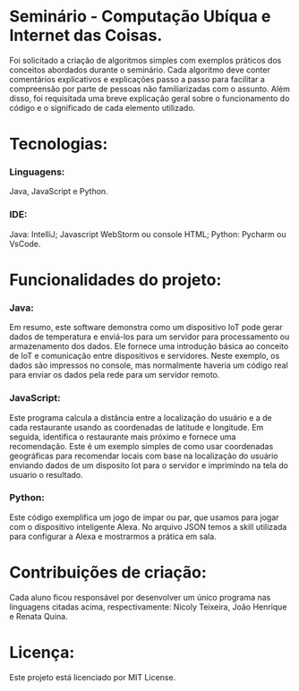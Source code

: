# Seminário - Computação Ubíqua e Internet das Coisas.

Foi solicitado a criação de algoritmos simples com exemplos práticos dos conceitos abordados durante o seminário. Cada algoritmo deve conter comentários explicativos e explicações passo a passo para facilitar a compreensão por parte de pessoas não familiarizadas com o assunto. Além disso, foi requisitada uma breve explicação geral sobre o funcionamento do código e o significado de cada elemento utilizado.

# Tecnologias:

### Linguagens: 
Java, JavaScript e Python.

### IDE:
Java: IntelliJ;
Javascript WebStorm ou console HTML;
Python: Pycharm ou VsCode.

# Funcionalidades do projeto:

### Java:
Em resumo, este software demonstra como um dispositivo IoT pode gerar dados de temperatura e enviá-los para um servidor para processamento ou armazenamento dos dados. Ele fornece uma introdução básica ao conceito de IoT e comunicação entre dispositivos e servidores. Neste exemplo, os dados são impressos no console, mas normalmente haveria um código real para enviar os dados pela rede para um servidor remoto.

### JavaScript: 
Este programa calcula a distância entre a localização do usuário e a de cada restaurante usando as coordenadas de latitude e longitude. Em seguida, identifica o restaurante mais próximo e fornece uma recomendação. Este é um exemplo simples de como usar coordenadas geográficas para recomendar locais com base na localização do usuário enviando dados de um disposito Iot para o servidor e imprimindo na tela do usuario o resultado.

### Python:
Este código exemplifica um jogo de impar ou par, que usamos para jogar com o dispositivo inteligente Alexa. No arquivo JSON temos a skill utilizada para configurar a Alexa e mostrarmos a prática em sala.

# Contribuições de criação:

Cada aluno ficou responsável por desenvolver um único programa nas linguagens citadas acima, respectivamente: Nicoly Teixeira, João Henrique e Renata Quina.

# Licença:

Este projeto está licenciado por MIT License.